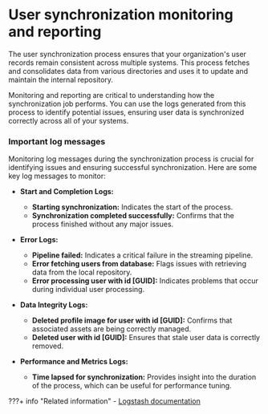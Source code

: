 # User synchronization monitoring and reporting

The user synchronization process ensures that your organization's user records remain consistent across multiple systems. This process fetches and consolidates data from various directories and uses it to update and maintain the internal repository.

Monitoring and reporting are critical to understanding how the synchronization job performs. You can use the logs generated from this process to identify potential issues, ensuring user data is synchronized correctly across all of your systems.


### Important log messages

Monitoring log messages during the synchronization process is crucial for identifying issues and ensuring successful synchronization. Here are some key log messages to monitor:

- **Start and Completion Logs:**
    - **Starting synchronization:** Indicates the start of the process.
    - **Synchronization completed successfully:** Confirms that the process finished without any major issues.

- **Error Logs:**
    - **Pipeline failed:** Indicates a critical failure in the streaming pipeline.
    - **Error fetching users from database:** Flags issues with retrieving data from the local repository.
    - **Error processing user with id [GUID]:** Indicates problems that occur during individual user processing.

- **Data Integrity Logs:**
    - **Deleted profile image for user with id [GUID]:** Confirms that associated assets are being correctly managed.
    - **Deleted user with id [GUID]:** Ensures that stale user data is correctly removed.

- **Performance and Metrics Logs:**
    - **Time lapsed for synchronization:** Provides insight into the duration of the process, which can be useful for performance tuning.

???+ info "Related information"
    - [Logstash documentation](../../../../../guide_me/performance_tuning/kubernetes/logstash_opensearch.md)
